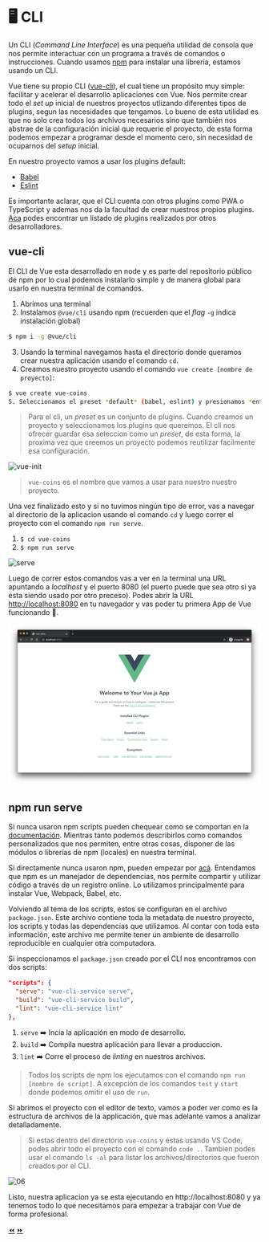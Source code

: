 # 🖥 CLI

Un CLI (*Command Line Interface*) es una pequeña utilidad de consola que nos permite interactuar con un programa a través de comandos o instrucciones. Cuando usamos [npm](https://www.npmjs.com/) para instalar una librería, estamos usando un CLI.

Vue tiene su propio CLI ([vue-cli](https://cli.vuejs.org/)), el cual tiene un propósito muy simple: facilitar y acelerar el desarrollo aplicaciones con Vue. Nos permite crear todo el *set up* inicial de nuestros proyectos utlizando diferentes tipos de plugins, segun las necesidades que tengamos. Lo bueno de esta utilidad es que no solo crea todos los archivos necesarios sino que también nos abstrae de la configuración inicial que requerie el proyecto, de esta forma podemos empezar a programar desde el momento cero, sin necesidad de ocuparnos del *setup* inicial.

En nuestro proyecto vamos a usar los plugins default:
- [Babel](https://cli.vuejs.org/core-plugins/babel.html)
- [Eslint](https://cli.vuejs.org/core-plugins/eslint.html)

Es importante aclarar, que el CLI cuenta con otros plugins como PWA o TypeScript y ademas nos da la facultad de crear nuestros propios plugins. [Aca](https://awesomejs.dev/for/vue-cli/) podes encontrar un listado de plugins realizados por otros desarrolladores.

## vue-cli
El CLI de Vue esta desarrollado en node y es parte del repositorio público de npm por lo cual podemos instalarlo simple y de manera global para usarlo en nuestra terminal de comandos.

1. Abrimos una terminal
2. Instalamos `@vue/cli` usando npm (recuerden que el *flag* `-g` indica instalación global)
```bash
$ npm i -g @vue/cli
```
3. Usando la terminal navegamos hasta el directorio donde queramos crear nuestra aplicación usando el comando `cd`.
4. Creamos nuestro proyecto usando el comando `vue create [nombre de proyecto]`:
```bash
$ vue create vue-coins
5. Seleccionamos el preset *default* (babel, eslint) y presionamos *enter*.
```

> Para el cli, un *preset* es un conjunto de plugins. Cuando creamos un proyecto y seleccionamos los plugins que queremos. El cli nos ofrecer guardar esa seleccion como un *preset*, de esta forma, la proxima vez que creemos un proyecto podemos reutilizar facilmente esa configuración.

![vue-init](../img/cli.gif)

> `vue-coins` es el nombre que vamos a usar para nuestro nuestro proyecto.

Una vez finalizado esto y si no tuvimos ningún tipo de error, vas a navegar al directorio de la aplicacion usando el comando `cd` y luego correr el proyecto con el comando `npm run serve`.

1. `$ cd vue-coins`
2. `$ npm run serve`

![serve](../img/serve.png)

Luego de correr estos comandos vas a ver en la terminal una URL apuntando a *localhost* y el puerto 8080 (el puerto puede que sea otro si ya esta siendo usado por otro preceso). Podes abrir la URL [http://localhost:8080](http://localhost:8080) en tu navegador y vas poder tu primera App de Vue funcionando 🙌.

![my-app](../img/my-app.png)

## npm run serve

Si nunca usaron npm scripts pueden chequear como se comportan en la [documentación](https://docs.npmjs.com/misc/scripts). Mientras tanto podemos describirlos como comandos personalizados que nos permiten, entre otras cosas, disponer de las módulos o librerías de npm (locales) en nuestra terminal.

Si directamente nunca usaron npm, pueden empezar por [acá](https://docs.npmjs.com/getting-started/what-is-npm). Entendamos que npm es un manejador de dependencias, nos permite compartir y utilizar código a través de un registro online. Lo utilizamos principalmente para instalar Vue, Webpack, Babel, etc.

Volviendo al tema de los scripts, estos se configuran en el archivo `package.json`. Este archivo contiene toda la metadata de nuestro proyecto, los scripts y todas las dependencias que utilizamos. Al contar con toda esta información, este archivo me permite tener un ambiente de desarrollo reproducible en cualquier otra computadora.

Si inspeccionamos el `package.json` creado por el CLI nos encontramos con dos scripts:

```json
"scripts": {
  "serve": "vue-cli-service serve",
  "build": "vue-cli-service build",
  "lint": "vue-cli-service lint"
},
```

1. `serve` ➡️ Incia la aplicación en modo de desarrollo.
2. `build` ➡️ Compila nuestra aplicación para llevar a produccion.
3. `lint` ➡️ Corre el proceso de *linting* en nuestros archivos.

> Todos los scripts de npm los ejecutamos con el comando `npm run [nombre de script]`. A excepción de los comandos `test` y `start` donde podemos omitir el uso de `run`.

Si abrimos el proyecto con el editor de texto, vamos a poder ver como es la estructura de archivos de la applicación, que mas adelante vamos a analizar detalladamente.

> Si estas dentro del directorio `vue-coins` y estas usando VS Code, podes abrir todo el proyecto con el comando `code .`.
> Tambien podes usar el comando `ls -al` para listar los archivos/directorios que fueron creados por el CLI.



![06](../img/06.gif)

Listo, nuestra aplicacion ya se esta ejecutando en http://localhost:8080 y ya tenemos todo lo que necesitamos para empezar a trabajar con Vue de forma profesional.

[⏪](https://github.com/ianaya89/workshop-vuejs/blob/master/ex/05.md)  [⏩](https://github.com/ianaya89/workshop-vuejs/blob/master/ex/07.md)
